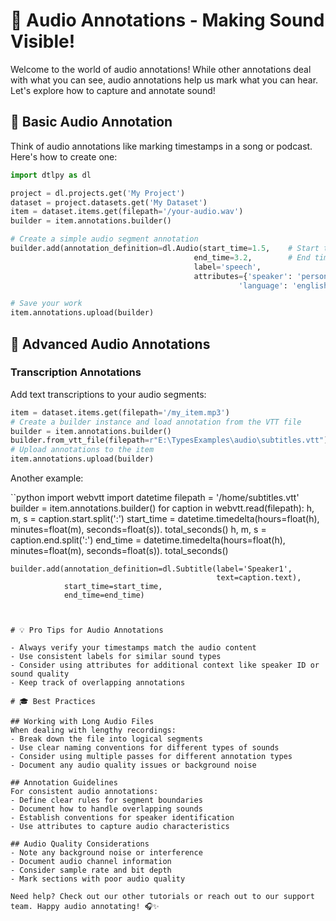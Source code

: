 # 🎵 Audio Annotations - Making Sound Visible!

Welcome to the world of audio annotations! While other annotations deal with what you can see, audio annotations help us mark what you can hear. Let's explore how to capture and annotate sound! 

## 🎯 Basic Audio Annotation

Think of audio annotations like marking timestamps in a song or podcast. Here's how to create one:

```python
import dtlpy as dl

project = dl.projects.get('My Project')
dataset = project.datasets.get('My Dataset')
item = dataset.items.get(filepath='/your-audio.wav')
builder = item.annotations.builder()

# Create a simple audio segment annotation
builder.add(annotation_definition=dl.Audio(start_time=1.5,    # Start time in seconds
                                         end_time=3.2,        # End time in seconds
                                         label='speech',
                                         attributes={'speaker': 'person1',
                                                   'language': 'english'}))

# Save your work
item.annotations.upload(builder)
```

## 🎼 Advanced Audio Annotations

### Transcription Annotations
Add text transcriptions to your audio segments:

```python
item = dataset.items.get(filepath='/my_item.mp3')
# Create a builder instance and load annotation from the VTT file
builder = item.annotations.builder()
builder.from_vtt_file(filepath=r"E:\TypesExamples\audio\subtitles.vtt")
# Upload annotations to the item
item.annotations.upload(builder)

```

Another example:

``python
import webvtt
import datetime
filepath = '/home/subtitles.vtt'
builder = item.annotations.builder()
for caption in webvtt.read(filepath):
    h, m, s = caption.start.split(':')
    start_time = datetime.timedelta(hours=float(h), minutes=float(m), seconds=float(s)).
    total_seconds()
    h, m, s = caption.end.split(':')
    end_time = datetime.timedelta(hours=float(h), minutes=float(m), seconds=float(s)).
    total_seconds()

    builder.add(annotation_definition=dl.Subtitle(label='Speaker1',
                                                  text=caption.text),
                start_time=start_time,
                end_time=end_time)

```


# 💡 Pro Tips for Audio Annotations

- Always verify your timestamps match the audio content
- Use consistent labels for similar sound types
- Consider using attributes for additional context like speaker ID or sound quality
- Keep track of overlapping annotations

# 🎓 Best Practices

## Working with Long Audio Files
When dealing with lengthy recordings:
- Break down the file into logical segments
- Use clear naming conventions for different types of sounds
- Consider using multiple passes for different annotation types
- Document any audio quality issues or background noise

## Annotation Guidelines
For consistent audio annotations:
- Define clear rules for segment boundaries
- Document how to handle overlapping sounds
- Establish conventions for speaker identification
- Use attributes to capture audio characteristics

## Audio Quality Considerations
- Note any background noise or interference
- Document audio channel information
- Consider sample rate and bit depth
- Mark sections with poor audio quality

Need help? Check out our other tutorials or reach out to our support team. Happy audio annotating! 🎧✨

